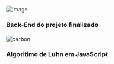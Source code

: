 ![image](https://github.com/devGuus/Treinamentos/assets/93723573/4c0e4663-8e62-4c6c-9eaa-693f1d1bac2f)
### Back-End do projeto finalizado
####
![carbon](https://github.com/devGuus/Treinamentos/assets/93723573/9ace19dd-4715-4c1a-8ec4-e612cf808fef)
### Algoritimo de Luhn em JavaScript
